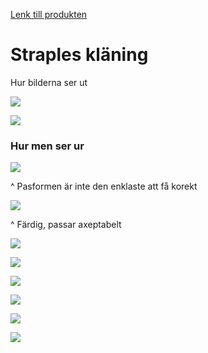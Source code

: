 [Lenk till produkten](https://www.etsy.com/se-en/listing/788475867/weiss-inspired-outfit-pdf-cosplay-sewing?ls=s&ga_order=most_relevant&ga_search_type=all&ga_view_type=gallery&ga_search_query=2b+cosplay+pattern&ref=sr_gallery-1-37&pro=1&sts=1&dd=1&content_source=fe7bece6b24a445534d5e88632e2b6465e5c6613%253A788475867&organic_search_click=1&logging_key=fe7bece6b24a445534d5e88632e2b6465e5c6613%3A788475867)

# Straples kläning

Hur bilderna ser ut

![](cosplay/assets/20250604_190829_Lager1Front.jpg)

![](cosplay/assets/20250604_190829_Lager1Back.jpg)

### Hur men ser ur


![](assets/20250825_093504_PXL_20250726_165628782.MP.jpg)

^ Pasformen är inte den enklaste att få korekt 

![](assets/20250825_093504_PXL_20250802_112016985.jpg)

^ Färdig, passar axeptabelt 




![](cosplay/assets/20250604_190848_Lager2_5Front.jpg)

![](cosplay/assets/20250604_190848_Lager2Front.jpg)

![](cosplay/assets/20250604_190848_Lager2Back.jpg)

![](cosplay/assets/20250604_190917_Lager3Front.jpg)

![](cosplay/assets/20250604_190924_Lager3ProfilFront.jpg)

![](cosplay/assets/20250604_190930_Lager3Back.jpg)
